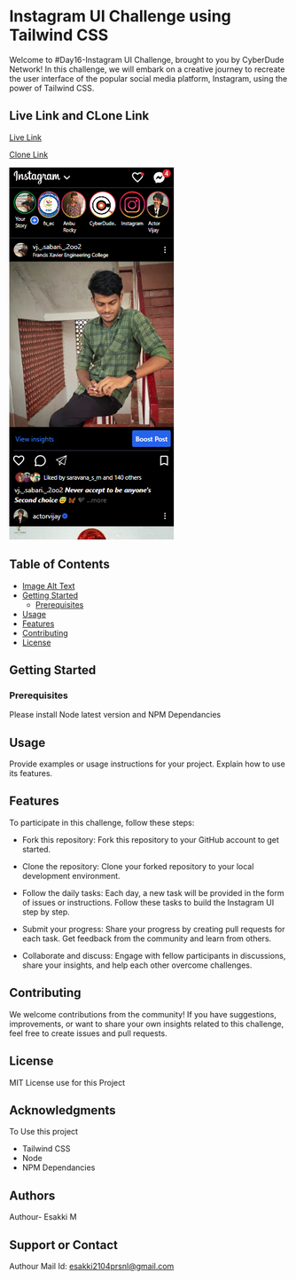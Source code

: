 # Instagram UI Challenge using Tailwind CSS

Welcome to #Day16-Instagram UI Challenge, brought to you by CyberDude Network! In this challenge, we will embark on a creative journey to recreate the user interface of the popular social media platform, Instagram, using the power of Tailwind CSS.

## Live Link and CLone Link
  [Live Link](https://esakki2104prsnl.github.io/insta-ui-using-tailwindcss/)

  [Clone Link](https://github.com/esakki2104prsnl/insta-ui-using-tailwindcss.git)

![Image Alt Text](./assets/img/instagram-output.png)


## Table of Contents
- [Image Alt Text](./assets/img/instagram-output.png)
- [Getting Started](#getting-started)
  - [Prerequisites](#prerequisites)
- [Usage](#usage)
- [Features](#features)
- [Contributing](#contributing)
- [License](#license)

## Getting Started

### Prerequisites

Please install Node latest version and NPM Dependancies

## Usage

Provide examples or usage instructions for your project. Explain how to use its features.

## Features
To participate in this challenge, follow these steps:

- Fork this repository: Fork this repository to your GitHub account to get started.

- Clone the repository: Clone your forked repository to your local development environment.

- Follow the daily tasks: Each day, a new task will be provided in the form of issues or instructions. Follow these tasks to build the Instagram UI step by step.

- Submit your progress: Share your progress by creating pull requests for each task. Get feedback from the community and learn from others.

- Collaborate and discuss: Engage with fellow participants in discussions, share your insights, and help each other overcome challenges.

## Contributing
We welcome contributions from the community! If you have suggestions, improvements, or want to share your own insights related to this challenge, feel free to create issues and pull requests.

## License

MIT License use for this Project

## Acknowledgments

To Use this project
- Tailwind CSS 
- Node 
- NPM Dependancies 

## Authors
Authour- Esakki M

## Support or Contact

Authour Mail Id: esakki2104prsnl@gmail.com

